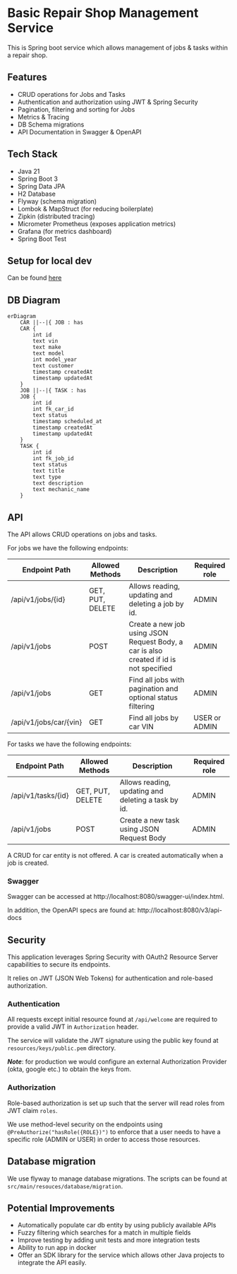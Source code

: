 # Basic Repair Shop Management Service

This is Spring boot service which allows management of jobs & tasks within a repair shop.

## Features
- CRUD operations for Jobs and Tasks
- Authentication and authorization using JWT & Spring Security
- Pagination, filtering and sorting for Jobs
- Metrics & Tracing
- DB Schema migrations
- API Documentation in Swagger & OpenAPI

## Tech Stack

- Java 21
- Spring Boot 3
- Spring Data JPA
- H2 Database
- Flyway (schema migration)
- Lombok & MapStruct (for reducing boilerplate)
- Zipkin (distributed tracing)
- Micrometer Prometheus (exposes application metrics)
- Grafana (for metrics dashboard)
- Spring Boot Test

## Setup for local dev

Can be found [here](SETUP_LOCAL_DEV.md)

## DB Diagram

```mermaid
erDiagram
    CAR ||--|{ JOB : has
    CAR {
        int id
        text vin
        text make
        text model
        int model_year
        text customer
        timestamp createdAt
        timestamp updatedAt
    }
    JOB ||--|{ TASK : has
    JOB {
        int id
        int fk_car_id
        text status
        timestamp scheduled_at
        timestamp createdAt
        timestamp updatedAt
    }
    TASK {
        int id
        int fk_job_id
        text status
        text title
        text type
        text description
        text mechanic_name
    }
```

## API

The API allows CRUD operations on jobs and tasks.

For jobs we have the following endpoints: 

| Endpoint Path          | Allowed Methods  | Description                                                                            | Required role |
|------------------------|------------------|----------------------------------------------------------------------------------------|---------------|
| /api/v1/jobs/{id}      | GET, PUT, DELETE | Allows reading, updating and deleting a job by id.                                     | ADMIN         |
| /api/v1/jobs           | POST             | Create a new job using JSON Request Body, a car is also created if id is not specified | ADMIN         |
| /api/v1/jobs           | GET              | Find all jobs with pagination and optional status filtering                            | ADMIN         |
| /api/v1/jobs/car/{vin} | GET              | Find all jobs by car VIN                                                               | USER or ADMIN |

For tasks we have the following endpoints:

| Endpoint Path          | Allowed Methods  | Description                                         | Required role |
|------------------------|------------------|-----------------------------------------------------|---------------|
| /api/v1/tasks/{id}     | GET, PUT, DELETE | Allows reading, updating and deleting a task by id. | ADMIN         |
| /api/v1/jobs           | POST             | Create a new task using JSON Request Body           | ADMIN         |

A CRUD for car entity is not offered. A car is created automatically when a job is created.

### Swagger
Swagger can be accessed at http://localhost:8080/swagger-ui/index.html.

In addition, the OpenAPI specs are found at: http://localhost:8080/v3/api-docs

## Security

This application leverages Spring Security with OAuth2 Resource Server capabilities to secure its endpoints. 

It relies on JWT (JSON Web Tokens) for authentication and role-based authorization.

### Authentication

All requests except initial resource found at `/api/welcome` are required to provide a valid JWT in `Authorization` header.

The service will validate the JWT signature using the public key found at `resources/keys/public.pem` directory.

***Note***: for production we would configure an external Authorization Provider (okta, google etc.) to obtain the keys from. 

### Authorization

Role-based authorization is set up such that the server will read roles from JWT claim `roles`.

We use method-level security on the endpoints using `@PreAuthorize("hasRole({ROLE})")` to enforce that a user needs to have a specific role (ADMIN or USER) in order to access those resources.

## Database migration

We use flyway to manage database migrations. The scripts can be found at `src/main/resouces/database/migration`.

## Potential Improvements

- Automatically populate car db entity by using publicly available APIs
- Fuzzy filtering which searches for a match in multiple fields
- Improve testing by adding unit tests and more integration tests
- Ability to run app in docker
- Offer an SDK library for the service which allows other Java projects to integrate the API easily.
